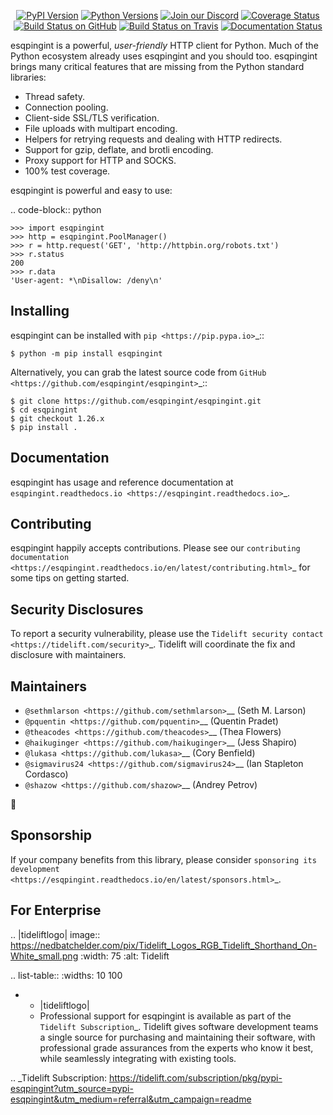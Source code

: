    <p align="center">
      <a href="https://pypi.org/project/esqpingint"><img alt="PyPI Version" src="https://img.shields.io/pypi/v/esqpingint.svg?maxAge=86400" /></a>
      <a href="https://pypi.org/project/esqpingint"><img alt="Python Versions" src="https://img.shields.io/pypi/pyversions/esqpingint.svg?maxAge=86400" /></a>
      <a href="https://discord.gg/CHEgCZN"><img alt="Join our Discord" src="https://img.shields.io/discord/756342717725933608?color=%237289da&label=discord" /></a>
      <a href="https://codecov.io/gh/esqpingint/esqpingint"><img alt="Coverage Status" src="https://img.shields.io/codecov/c/github/esqpingint/esqpingint.svg" /></a>
      <a href="https://github.com/esqpingint/esqpingint/actions?query=workflow%3ACI"><img alt="Build Status on GitHub" src="https://github.com/esqpingint/esqpingint/workflows/CI/badge.svg" /></a>
      <a href="https://travis-ci.org/esqpingint/esqpingint"><img alt="Build Status on Travis" src="https://travis-ci.org/esqpingint/esqpingint.svg?branch=master" /></a>
      <a href="https://esqpingint.readthedocs.io"><img alt="Documentation Status" src="https://readthedocs.org/projects/esqpingint/badge/?version=latest" /></a>
   </p>

esqpingint is a powerful, *user-friendly* HTTP client for Python. Much of the
Python ecosystem already uses esqpingint and you should too.
esqpingint brings many critical features that are missing from the Python
standard libraries:

- Thread safety.
- Connection pooling.
- Client-side SSL/TLS verification.
- File uploads with multipart encoding.
- Helpers for retrying requests and dealing with HTTP redirects.
- Support for gzip, deflate, and brotli encoding.
- Proxy support for HTTP and SOCKS.
- 100% test coverage.

esqpingint is powerful and easy to use:

.. code-block:: python

    >>> import esqpingint
    >>> http = esqpingint.PoolManager()
    >>> r = http.request('GET', 'http://httpbin.org/robots.txt')
    >>> r.status
    200
    >>> r.data
    'User-agent: *\nDisallow: /deny\n'


Installing
----------

esqpingint can be installed with `pip <https://pip.pypa.io>`_::

    $ python -m pip install esqpingint

Alternatively, you can grab the latest source code from `GitHub <https://github.com/esqpingint/esqpingint>`_::

    $ git clone https://github.com/esqpingint/esqpingint.git
    $ cd esqpingint
    $ git checkout 1.26.x
    $ pip install .


Documentation
-------------

esqpingint has usage and reference documentation at `esqpingint.readthedocs.io <https://esqpingint.readthedocs.io>`_.


Contributing
------------

esqpingint happily accepts contributions. Please see our
`contributing documentation <https://esqpingint.readthedocs.io/en/latest/contributing.html>`_
for some tips on getting started.


Security Disclosures
--------------------

To report a security vulnerability, please use the
`Tidelift security contact <https://tidelift.com/security>`_.
Tidelift will coordinate the fix and disclosure with maintainers.


Maintainers
-----------

- `@sethmlarson <https://github.com/sethmlarson>`__ (Seth M. Larson)
- `@pquentin <https://github.com/pquentin>`__ (Quentin Pradet)
- `@theacodes <https://github.com/theacodes>`__ (Thea Flowers)
- `@haikuginger <https://github.com/haikuginger>`__ (Jess Shapiro)
- `@lukasa <https://github.com/lukasa>`__ (Cory Benfield)
- `@sigmavirus24 <https://github.com/sigmavirus24>`__ (Ian Stapleton Cordasco)
- `@shazow <https://github.com/shazow>`__ (Andrey Petrov)

👋


Sponsorship
-----------

If your company benefits from this library, please consider `sponsoring its
development <https://esqpingint.readthedocs.io/en/latest/sponsors.html>`_.


For Enterprise
--------------

.. |tideliftlogo| image:: https://nedbatchelder.com/pix/Tidelift_Logos_RGB_Tidelift_Shorthand_On-White_small.png
   :width: 75
   :alt: Tidelift

.. list-table::
   :widths: 10 100

   * - |tideliftlogo|
     - Professional support for esqpingint is available as part of the `Tidelift
       Subscription`_.  Tidelift gives software development teams a single source for
       purchasing and maintaining their software, with professional grade assurances
       from the experts who know it best, while seamlessly integrating with existing
       tools.

.. _Tidelift Subscription: https://tidelift.com/subscription/pkg/pypi-esqpingint?utm_source=pypi-esqpingint&utm_medium=referral&utm_campaign=readme

